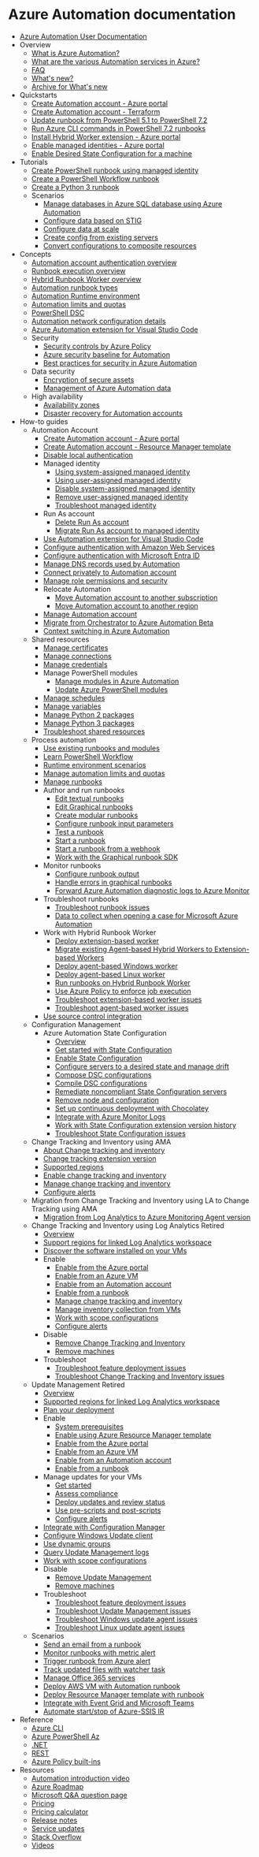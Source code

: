 # Azure Automation documentation
  - [Azure Automation User Documentation](https://learn.microsoft.com/en-us/azure/automation/)
  - Overview
    - [What is Azure Automation?](https://learn.microsoft.com/en-us/azure/automation/overview)
    - [What are the various Automation services in Azure?](https://learn.microsoft.com/en-us/azure/automation/automation-services)
    - [FAQ](https://learn.microsoft.com/en-us/azure/automation/automation-faq)
    - [What's new?](https://learn.microsoft.com/en-us/azure/automation/whats-new)
    - [Archive for What's new](https://learn.microsoft.com/en-us/azure/automation/whats-new-archive)
  - Quickstarts
    - [Create Automation account - Azure portal](https://learn.microsoft.com/en-us/azure/automation/quickstarts/create-azure-automation-account-portal)
    - [Create Automation account - Terraform](https://learn.microsoft.com/en-us/azure/automation/quickstarts/create-azure-automation-account-terraform)
    - [Update runbook from PowerShell 5.1 to PowerShell 7.2](https://learn.microsoft.com/en-us/azure/automation/quickstart-update-runbook-in-runtime-environment)
    - [Run Azure CLI commands in PowerShell 7.2 runbooks](https://learn.microsoft.com/en-us/azure/automation/quickstart-cli-support-powershell-runbook-runtime-environment)
    - [Install Hybrid Worker extension - Azure portal](https://learn.microsoft.com/en-us/azure/automation/quickstarts/install-hybrid-worker-extension)
    - [Enable managed identities - Azure portal](https://learn.microsoft.com/en-us/azure/automation/quickstarts/enable-managed-identity)
    - [Enable Desired State Configuration for a machine](https://learn.microsoft.com/en-us/azure/automation/quickstarts/dsc-configuration)
  - Tutorials
    - [Create PowerShell runbook using managed identity](https://learn.microsoft.com/en-us/azure/automation/learn/powershell-runbook-managed-identity)
    - [Create a PowerShell Workflow runbook](https://learn.microsoft.com/en-us/azure/automation/learn/automation-tutorial-runbook-textual)
    - [Create a Python 3 runbook](https://learn.microsoft.com/en-us/azure/automation/learn/automation-tutorial-runbook-textual-python-3)
    - Scenarios
      - [Manage databases in Azure SQL database using Azure Automation](https://learn.microsoft.com/en-us/azure/automation/manage-sql-server-in-automation)
      - [Configure data based on STIG](https://learn.microsoft.com/en-us/azure/automation/automation-dsc-configuration-based-on-stig)
      - [Configure data at scale](https://learn.microsoft.com/en-us/azure/automation/automation-dsc-config-data-at-scale)
      - [Create config from existing servers](https://learn.microsoft.com/en-us/azure/automation/automation-dsc-config-from-server)
      - [Convert configurations to composite resources](https://learn.microsoft.com/en-us/azure/automation/automation-dsc-create-composite)
  - Concepts
    - [Automation account authentication overview](https://learn.microsoft.com/en-us/azure/automation/automation-security-overview)
    - [Runbook execution overview](https://learn.microsoft.com/en-us/azure/automation/automation-runbook-execution)
    - [Hybrid Runbook Worker overview](https://learn.microsoft.com/en-us/azure/automation/automation-hybrid-runbook-worker)
    - [Automation runbook types](https://learn.microsoft.com/en-us/azure/automation/automation-runbook-types)
    - [Automation Runtime environment](https://learn.microsoft.com/en-us/azure/automation/runtime-environment-overview)
    - [Automation limits and quotas](https://learn.microsoft.com/en-us/azure/automation/automation-subscription-limits-faq)
    - [PowerShell DSC](https://learn.microsoft.com/powershell/dsc/overview)
    - [Automation network configuration details](https://learn.microsoft.com/en-us/azure/automation/automation-network-configuration)
    - [Azure Automation extension for Visual Studio Code](https://learn.microsoft.com/en-us/azure/automation/automation-runbook-authoring)
    - Security
      - [Security controls by Azure Policy](https://learn.microsoft.com/en-us/azure/automation/security-controls-policy)
      - [Azure security baseline for Automation](https://learn.microsoft.com/security/benchmark/azure/baselines/automation-security-baseline?toc=/azure/automation/TOC.json)
      - [Best practices for security in Azure Automation](https://learn.microsoft.com/en-us/azure/automation/automation-security-guidelines)
    - Data security
      - [Encryption of secure assets](https://learn.microsoft.com/en-us/azure/automation/automation-secure-asset-encryption)
      - [Management of Azure Automation data](https://learn.microsoft.com/en-us/azure/automation/automation-managing-data)
    - High availability
      - [Availability zones](https://learn.microsoft.com/en-us/azure/automation/automation-availability-zones)
      - [Disaster recovery for Automation accounts](https://learn.microsoft.com/en-us/azure/automation/automation-disaster-recovery)
  - How-to guides
    - Automation Account
      - [Create Automation account - Azure portal](https://learn.microsoft.com/en-us/azure/automation/automation-create-standalone-account)
      - [Create Automation account - Resource Manager template](https://learn.microsoft.com/en-us/azure/automation/quickstart-create-automation-account-template)
      - [Disable local authentication](https://learn.microsoft.com/en-us/azure/automation/disable-local-authentication)
      - Managed identity
        - [Using system-assigned managed identity](https://learn.microsoft.com/en-us/azure/automation/enable-managed-identity-for-automation)
        - [Using user-assigned managed identity](https://learn.microsoft.com/en-us/azure/automation/add-user-assigned-identity)
        - [Disable system-assigned managed identity](https://learn.microsoft.com/en-us/azure/automation/disable-managed-identity-for-automation)
        - [Remove user-assigned managed identity](https://learn.microsoft.com/en-us/azure/automation/remove-user-assigned-identity)
        - [Troubleshoot managed identity](https://learn.microsoft.com/en-us/azure/automation/troubleshoot/managed-identity)
      - Run As account
        - [Delete Run As account](https://learn.microsoft.com/en-us/azure/automation/delete-run-as-account)
        - [Migrate Run As account to managed identity](https://learn.microsoft.com/en-us/azure/automation/migrate-run-as-accounts-managed-identity)
      - [Use Automation extension for Visual Studio Code](https://learn.microsoft.com/en-us/azure/automation/how-to/runbook-authoring-extension-for-vscode)
      - [Configure authentication with Amazon Web Services](https://learn.microsoft.com/en-us/azure/automation/automation-config-aws-account)
      - [Configure authentication with Microsoft Entra ID](https://learn.microsoft.com/en-us/azure/automation/automation-use-azure-ad)
      - [Manage DNS records used by Automation](https://learn.microsoft.com/en-us/azure/automation/how-to/automation-region-dns-records)
      - [Connect privately to Automation account](https://learn.microsoft.com/en-us/azure/automation/how-to/private-link-security)
      - [Manage role permissions and security](https://learn.microsoft.com/en-us/azure/automation/automation-role-based-access-control)
      - Relocate Automation
        - [Move Automation account to another subscription](https://learn.microsoft.com/en-us/azure/automation/how-to/move-account)
        - [Move Automation account to another region](https://learn.microsoft.com/en-us/azure/operational-excellence/relocation-automation?toc=/azure/private-link/toc.json)
      - [Manage Automation account](https://learn.microsoft.com/en-us/azure/automation/delete-account)
      - [Migrate from Orchestrator to Azure Automation Beta](https://learn.microsoft.com/en-us/azure/automation/automation-orchestrator-migration)
      - [Context switching in Azure Automation](https://learn.microsoft.com/en-us/azure/automation/context-switching)
    - Shared resources
      - [Manage certificates](https://learn.microsoft.com/en-us/azure/automation/shared-resources/certificates)
      - [Manage connections](https://learn.microsoft.com/en-us/azure/automation/automation-connections)
      - [Manage credentials](https://learn.microsoft.com/en-us/azure/automation/shared-resources/credentials)
      - Manage PowerShell modules
        - [Manage modules in Azure Automation](https://learn.microsoft.com/en-us/azure/automation/shared-resources/modules)
        - [Update Azure PowerShell modules](https://learn.microsoft.com/en-us/azure/automation/automation-update-azure-modules)
      - [Manage schedules](https://learn.microsoft.com/en-us/azure/automation/shared-resources/schedules)
      - [Manage variables](https://learn.microsoft.com/en-us/azure/automation/shared-resources/variables)
      - [Manage Python 2 packages](https://learn.microsoft.com/en-us/azure/automation/python-packages)
      - [Manage Python 3 packages](https://learn.microsoft.com/en-us/azure/automation/python-3-packages)
      - [Troubleshoot shared resources](https://learn.microsoft.com/en-us/azure/automation/troubleshoot/shared-resources)
    - Process automation
      - [Use existing runbooks and modules](https://learn.microsoft.com/en-us/azure/automation/automation-runbook-gallery)
      - [Learn PowerShell Workflow](https://learn.microsoft.com/en-us/azure/automation/automation-powershell-workflow)
      - [Runtime environment scenarios](https://learn.microsoft.com/en-us/azure/automation/manage-runtime-environment)
      - [Manage automation limits and quotas](https://learn.microsoft.com/en-us/azure/automation/automation-limits-quotas)
      - [Manage runbooks](https://learn.microsoft.com/en-us/azure/automation/manage-runbooks)
      - Author and run runbooks
        - [Edit textual runbooks](https://learn.microsoft.com/en-us/azure/automation/automation-edit-textual-runbook)
        - [Edit Graphical runbooks](https://learn.microsoft.com/en-us/azure/automation/automation-graphical-authoring-intro)
        - [Create modular runbooks](https://learn.microsoft.com/en-us/azure/automation/automation-child-runbooks)
        - [Configure runbook input parameters](https://learn.microsoft.com/en-us/azure/automation/runbook-input-parameters)
        - [Test a runbook](https://learn.microsoft.com/en-us/azure/automation/manage-runbooks)
        - [Start a runbook](https://learn.microsoft.com/en-us/azure/automation/start-runbooks)
        - [Start a runbook from a webhook](https://learn.microsoft.com/en-us/azure/automation/automation-webhooks)
        - [Work with the Graphical runbook SDK](https://learn.microsoft.com/en-us/azure/automation/graphical-runbook-sdk)
      - Monitor runbooks
        - [Configure runbook output](https://learn.microsoft.com/en-us/azure/automation/automation-runbook-output-and-messages)
        - [Handle errors in graphical runbooks](https://learn.microsoft.com/en-us/azure/automation/automation-runbook-graphical-error-handling)
        - [Forward Azure Automation diagnostic logs to Azure Monitor](https://learn.microsoft.com/en-us/azure/automation/automation-manage-send-joblogs-log-analytics)
      - Troubleshoot runbooks
        - [Troubleshoot runbook issues](https://learn.microsoft.com/en-us/azure/automation/troubleshoot/runbooks)
        - [Data to collect when opening a case for Microsoft Azure Automation](https://learn.microsoft.com/en-us/azure/automation/troubleshoot/collect-data-microsoft-azure-automation-case)
      - Work with Hybrid Runbook Worker
        - [Deploy extension-based worker](https://learn.microsoft.com/en-us/azure/automation/extension-based-hybrid-runbook-worker-install)
        - [Migrate existing Agent-based Hybrid Workers to Extension-based Workers](https://learn.microsoft.com/en-us/azure/automation/migrate-existing-agent-based-hybrid-worker-to-extension-based-workers)
        - [Deploy agent-based Windows worker](https://learn.microsoft.com/en-us/azure/automation/automation-windows-hrw-install)
        - [Deploy agent-based Linux worker](https://learn.microsoft.com/en-us/azure/automation/automation-linux-hrw-install)
        - [Run runbooks on Hybrid Runbook Worker](https://learn.microsoft.com/en-us/azure/automation/automation-hrw-run-runbooks)
        - [Use Azure Policy to enforce job execution](https://learn.microsoft.com/en-us/azure/automation/enforce-job-execution-hybrid-worker)
        - [Troubleshoot extension-based worker issues](https://learn.microsoft.com/en-us/azure/automation/troubleshoot/extension-based-hybrid-runbook-worker)
        - [Troubleshoot agent-based worker issues](https://learn.microsoft.com/en-us/azure/automation/troubleshoot/hybrid-runbook-worker)
      - [Use source control integration](https://learn.microsoft.com/en-us/azure/automation/source-control-integration)
    - Configuration Management
      - Azure Automation State Configuration
        - [Overview](https://learn.microsoft.com/en-us/azure/automation/automation-dsc-overview)
        - [Get started with State Configuration](https://learn.microsoft.com/en-us/azure/automation/automation-dsc-getting-started)
        - [Enable State Configuration](https://learn.microsoft.com/en-us/azure/automation/automation-dsc-onboarding)
        - [Configure servers to a desired state and manage drift](https://learn.microsoft.com/en-us/azure/automation/tutorial-configure-servers-desired-state)
        - [Compose DSC configurations](https://learn.microsoft.com/en-us/azure/automation/compose-configurationwithcompositeresources)
        - [Compile DSC configurations](https://learn.microsoft.com/en-us/azure/automation/automation-dsc-compile)
        - [Remediate noncompliant State Configuration servers](https://learn.microsoft.com/en-us/azure/automation/automation-dsc-remediate)
        - [Remove node and configuration](https://learn.microsoft.com/en-us/azure/automation/state-configuration/remove-node-and-configuration-package)
        - [Set up continuous deployment with Chocolatey](https://learn.microsoft.com/en-us/azure/automation/automation-dsc-cd-chocolatey)
        - [Integrate with Azure Monitor Logs](https://learn.microsoft.com/en-us/azure/automation/automation-dsc-diagnostics)
        - [Work with State Configuration extension version history](https://learn.microsoft.com/en-us/azure/automation/automation-dsc-extension-history)
        - [Troubleshoot State Configuration issues](https://learn.microsoft.com/en-us/azure/automation/troubleshoot/desired-state-configuration)
    - Change Tracking and Inventory using AMA
      - [About Change tracking and inventory](https://learn.microsoft.com/en-us/azure/automation/change-tracking/overview-monitoring-agent)
      - [Change tracking extension version](https://learn.microsoft.com/en-us/azure/automation/change-tracking/extension-version-details)
      - [Supported regions](https://learn.microsoft.com/en-us/azure/automation/change-tracking/region-mappings-monitoring-agent)
      - [Enable change tracking and inventory](https://learn.microsoft.com/en-us/azure/automation/change-tracking/enable-vms-monitoring-agent)
      - [Manage change tracking and inventory](https://learn.microsoft.com/en-us/azure/automation/change-tracking/manage-change-tracking-monitoring-agent)
      - [Configure alerts](https://learn.microsoft.com/en-us/azure/automation/change-tracking/configure-alerts)
    - Migration from Change Tracking and Inventory using LA to Change Tracking using AMA
      - [Migration from Log Analytics to Azure Monitoring Agent version](https://learn.microsoft.com/en-us/azure/automation/change-tracking/guidance-migration-log-analytics-monitoring-agent)
    - Change Tracking and Inventory using Log Analytics Retired
      - [Overview](https://learn.microsoft.com/en-us/azure/automation/change-tracking/overview)
      - [Support regions for linked Log Analytics workspace](https://learn.microsoft.com/en-us/azure/automation/how-to/region-mappings)
      - [Discover the software installed on your VMs](https://learn.microsoft.com/en-us/azure/automation/automation-tutorial-installed-software)
      - Enable
        - [Enable from the Azure portal](https://learn.microsoft.com/en-us/azure/automation/change-tracking/enable-from-portal)
        - [Enable from an Azure VM](https://learn.microsoft.com/en-us/azure/automation/change-tracking/enable-from-vm)
        - [Enable from an Automation account](https://learn.microsoft.com/en-us/azure/automation/change-tracking/enable-from-automation-account)
        - [Enable from a runbook](https://learn.microsoft.com/en-us/azure/automation/change-tracking/enable-from-runbook)
        - [Manage change tracking and inventory](https://learn.microsoft.com/en-us/azure/automation/change-tracking/manage-change-tracking)
        - [Manage inventory collection from VMs](https://learn.microsoft.com/en-us/azure/automation/change-tracking/manage-inventory-vms)
        - [Work with scope configurations](https://learn.microsoft.com/en-us/azure/automation/change-tracking/manage-scope-configurations)
        - [Configure alerts](https://learn.microsoft.com/en-us/azure/automation/change-tracking/configure-alerts)
      - Disable
        - [Remove Change Tracking and Inventory](https://learn.microsoft.com/en-us/azure/automation/change-tracking/remove-feature)
        - [Remove machines](https://learn.microsoft.com/en-us/azure/automation/change-tracking/remove-vms-from-change-tracking)
      - Troubleshoot
        - [Troubleshoot feature deployment issues](https://learn.microsoft.com/en-us/azure/automation/troubleshoot/onboarding)
        - [Troubleshoot Change Tracking and Inventory issues](https://learn.microsoft.com/en-us/azure/automation/troubleshoot/change-tracking)
    - Update Management Retired
      - [Overview](https://learn.microsoft.com/en-us/azure/automation/update-management/overview)
      - [Supported regions for linked Log Analytics workspace](https://learn.microsoft.com/en-us/azure/automation/how-to/region-mappings)
      - [Plan your deployment](https://learn.microsoft.com/en-us/azure/automation/update-management/plan-deployment)
      - Enable
        - [System prerequisites](https://learn.microsoft.com/en-us/azure/automation/update-management/operating-system-requirements)
        - [Enable using Azure Resource Manager template](https://learn.microsoft.com/en-us/azure/automation/update-management/enable-from-template)
        - [Enable from the Azure portal](https://learn.microsoft.com/en-us/azure/automation/update-management/enable-from-portal)
        - [Enable from an Azure VM](https://learn.microsoft.com/en-us/azure/automation/update-management/enable-from-vm)
        - [Enable from an Automation account](https://learn.microsoft.com/en-us/azure/automation/update-management/enable-from-automation-account)
        - [Enable from a runbook](https://learn.microsoft.com/en-us/azure/automation/update-management/enable-from-runbook)
      - Manage updates for your VMs
        - [Get started](https://learn.microsoft.com/en-us/azure/automation/update-management/manage-updates-for-vm)
        - [Assess compliance](https://learn.microsoft.com/en-us/azure/automation/update-management/view-update-assessments)
        - [Deploy updates and review status](https://learn.microsoft.com/en-us/azure/automation/update-management/deploy-updates)
        - [Use pre-scripts and post-scripts](https://learn.microsoft.com/en-us/azure/automation/update-management/pre-post-scripts)
        - [Configure alerts](https://learn.microsoft.com/en-us/azure/automation/update-management/configure-alerts)
      - [Integrate with Configuration Manager](https://learn.microsoft.com/en-us/azure/automation/update-management/mecmintegration)
      - [Configure Windows Update client](https://learn.microsoft.com/en-us/azure/automation/update-management/configure-wuagent)
      - [Use dynamic groups](https://learn.microsoft.com/en-us/azure/automation/update-management/configure-groups)
      - [Query Update Management logs](https://learn.microsoft.com/en-us/azure/automation/update-management/query-logs)
      - [Work with scope configurations](https://learn.microsoft.com/en-us/azure/automation/update-management/scope-configuration)
      - Disable
        - [Remove Update Management](https://learn.microsoft.com/en-us/azure/automation/update-management/remove-feature)
        - [Remove machines](https://learn.microsoft.com/en-us/azure/automation/update-management/remove-vms)
      - Troubleshoot
        - [Troubleshoot feature deployment issues](https://learn.microsoft.com/en-us/azure/automation/troubleshoot/onboarding)
        - [Troubleshoot Update Management issues](https://learn.microsoft.com/en-us/azure/automation/troubleshoot/update-management)
        - [Troubleshoot Windows update agent issues](https://learn.microsoft.com/en-us/azure/automation/troubleshoot/update-agent-issues)
        - [Troubleshoot Linux update agent issues](https://learn.microsoft.com/en-us/azure/automation/troubleshoot/update-agent-issues-linux)
    - Scenarios
      - [Send an email from a runbook](https://learn.microsoft.com/en-us/azure/automation/automation-send-email)
      - [Monitor runbooks with metric alert](https://learn.microsoft.com/en-us/azure/automation/automation-alert-metric)
      - [Trigger runbook from Azure alert](https://learn.microsoft.com/en-us/azure/automation/automation-create-alert-triggered-runbook)
      - [Track updated files with watcher task](https://learn.microsoft.com/en-us/azure/automation/automation-scenario-using-watcher-task)
      - [Manage Office 365 services](https://learn.microsoft.com/en-us/azure/automation/manage-office-365)
      - [Deploy AWS VM with Automation runbook](https://learn.microsoft.com/en-us/azure/automation/automation-scenario-aws-deployment)
      - [Deploy Resource Manager template with runbook](https://learn.microsoft.com/en-us/azure/automation/automation-deploy-template-runbook)
      - [Integrate with Event Grid and Microsoft Teams](https://learn.microsoft.com/en-us/azure/event-grid/ensure-tags-exists-on-new-virtual-machines)
      - [Automate start/stop of Azure-SSIS IR](https://learn.microsoft.com/en-us/azure/data-factory/how-to-schedule-azure-ssis-integration-runtime)
  - Reference
    - [Azure CLI](https://learn.microsoft.com/cli/azure/automation)
    - [Azure PowerShell Az](https://learn.microsoft.com/powershell/module/az.automation/)
    - [.NET](https://learn.microsoft.com/dotnet/api/microsoft.azure.management.automation)
    - [REST](https://learn.microsoft.com/rest/api/automation/)
    - [Azure Policy built-ins](https://learn.microsoft.com/en-us/azure/automation/policy-reference)
  - Resources
    - [Automation introduction video](https://azure.microsoft.com/documentation/videos/azure-automation-101-with-powershell-and-eamon-o-reilly/)
    - [Azure Roadmap](https://azure.microsoft.com/roadmap/?category=management-tools&query=automation)
    - [Microsoft Q&A question page](https://learn.microsoft.com/answers/topics/azure-automation.html)
    - [Pricing](https://azure.microsoft.com/pricing/details/automation/)
    - [Pricing calculator](https://azure.microsoft.com/pricing/calculator/)
    - [Release notes](https://azure.microsoft.com/updates/?product=automation)
    - [Service updates](https://azure.microsoft.com/updates/?product=automation)
    - [Stack Overflow](https://stackoverflow.com/questions/tagged/azure-automation)
    - [Videos](https://azure.microsoft.com/documentation/videos/index/?services=automation)
